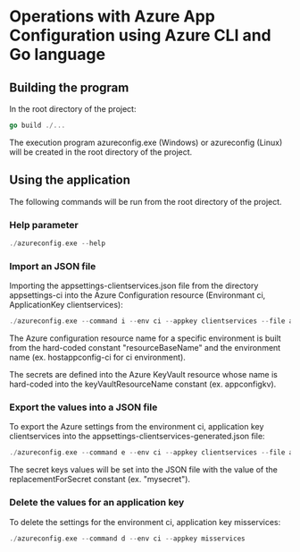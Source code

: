# Operations with Azure App Configuration using Azure CLI and Go language

## Building the program
In the root directory of the project:

```go
go build ./...
```

The execution program azureconfig.exe (Windows) or azureconfig (Linux) will be created in the root directory of the project.

## Using the application

The following commands will be run from the root directory of the project.
### Help parameter

```go
./azureconfig.exe --help
```

### Import an JSON file

Importing the appsettings-clientservices.json file from the directory appsettings-ci into the Azure Configuration resource (Environmant ci, ApplicationKey clientservices):

```go
./azureconfig.exe --command i --env ci --appkey clientservices --file appsettings-ci/appsettings-clientservices.json
```

The Azure configuration resource name for a specific environment is built from the hard-coded constant "resourceBaseName" and the environment name (ex. hostappconfig-ci for ci environment).

The secrets are defined into the Azure KeyVault resource whose name is hard-coded into the keyVaultResourceName constant (ex. appconfigkv).

### Export the values into a JSON file

To export the Azure settings from the environment ci, application key clientservices into the appsettings-clientservices-generated.json file:
```go
./azureconfig.exe --command e --env ci --appkey clientservices --file appsettings-ci/appsettings-clientservices-generated.json
```

The secret keys values will be set into the JSON file with the value of the replacementForSecret constant (ex. "mysecret").

### Delete the values for an application key

To delete the settings for the environment ci, application key misservices:

```go
./azureconfig.exe --command d --env ci --appkey misservices
```








